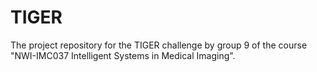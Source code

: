 # TIGER
The project repository for the TIGER challenge by group 9 of the course "NWI-IMC037 Intelligent Systems in Medical Imaging".

